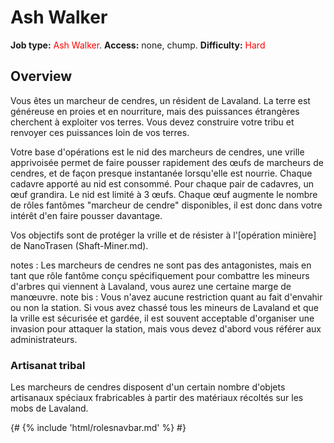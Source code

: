 # Ash Walker
**Job type:** <font color="#ff0000">Ash Walker</font>. **Access:** none, chump. **Difficulty:** <font color="red">Hard</font>


## Overview

Vous êtes un marcheur de cendres, un résident de Lavaland. La terre est généreuse en proies et en nourriture, mais des puissances étrangères cherchent à exploiter vos terres. Vous devez construire votre tribu et renvoyer ces puissances loin de vos terres.

Votre base d'opérations est le nid des marcheurs de cendres, une vrille apprivoisée permet de faire pousser rapidement des œufs de marcheurs de cendres, et de façon presque instantanée lorsqu'elle est nourrie. Chaque cadavre apporté au nid est consommé. Pour chaque pair de cadavres, un œuf grandira. Le nid est limité à 3 œufs. Chaque œuf augmente le nombre de rôles fantômes "marcheur de cendre" disponibles, il est donc dans votre intérêt d'en faire pousser davantage.

Vos objectifs sont de protéger la vrille et de résister à l'[opération minière] de NanoTrasen (Shaft-Miner.md).

notes : Les marcheurs de cendres ne sont pas des antagonistes, mais en tant que rôle fantôme conçu spécifiquement pour combattre les mineurs d'arbres qui viennent à Lavaland, vous aurez une certaine marge de manœuvre.
note bis : Vous n'avez aucune restriction quant au fait d'envahir ou non la station. Si vous avez chassé tous les mineurs de Lavaland et que la vrille est sécurisée et gardée, il est souvent acceptable d'organiser une invasion pour attaquer la station, mais vous devez d'abord vous référer aux administrateurs.

### Artisanat tribal

Les marcheurs de cendres disposent d'un certain nombre d'objets artisanaux spéciaux frabricables à partir des matériaux récoltés sur les mobs de Lavaland.


  {# {% include 'html/rolesnavbar.md' %} #}

